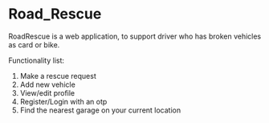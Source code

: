 # Road_Rescue

RoadRescue is a web application, to support driver who has broken vehicles as card or bike.

Functionality list:

1. Make a rescue request
2. Add new vehicle
3. View/edit profile
4. Register/Login with an otp
5. Find the nearest garage on your current location
